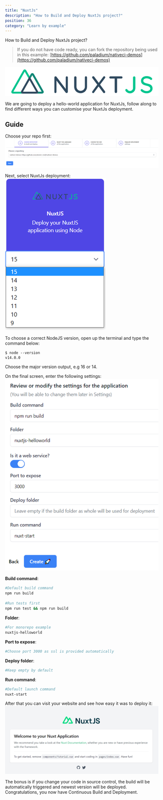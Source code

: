 ```yaml
---
title: "NuxtJs"
description: "How to Build and Deploy NuxtJs project?"
position: 36
category: "Learn by example"
---
```


<description>
How to Build and Deploy NuxtJs project?
</description>

> If you do not have code ready, you can fork the repository being used in this example: [https://github.com/paladium/nativeci-demos](https://github.com/paladium/nativeci-demos)

![NuxtJs](/images/languages/nuxtjs.png)

We are going to deploy a hello-world application for NuxtJs, follow along to find different ways you can customise your NuxtJs deployment.

## Guide
Choose your repo first:
![Choose repo](/images/intro/choose-repo.png)

Next, select NuxtJs deployment:
![NuxtJs select](/images/examples/nuxtjs-choose.png)

To choose a correct NodeJS version, open up the terminal and type the command below:
```
$ node --version
v14.0.0
```

Choose the major version output, e.g 16 or 14.

On the final screen, enter the following settings:
![NuxtJs settings](/images/examples/NuxtJs-settings.png)

**Build command**:
```bash
#Default build command
npm run build

#Run tests first
npm run test && npm run build
```

**Folder**:
```bash
#For monorepo example
nuxtjs-helloworld
```

**Port to expose**:
```bash
#Choose port 3000 as ssl is provided automatically
```

**Deploy folder**:
```bash
#Keep empty by default
```

**Run command**:
```bash
#Default launch command
nuxt-start
```

After that you can visit your website and see how easy it was to deploy it:
![Deployed](/images/examples/nuxtjs-deployed.png)

The bonus is if you change your code in source control, the build will be automatically triggered and newest version will be deployed. Congratulations, you now have Continuous Build and Deployment.
